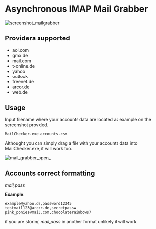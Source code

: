 # Asynchronous IMAP Mail Grabber

![screenshot_mailgrabber](https://user-images.githubusercontent.com/41024897/42663303-ab7b9a04-863d-11e8-9d02-c8b737507524.png)


## Providers supported

* aol.com
* gmx.de
* mail.com
* t-online.de
* yahoo
* outlook
* freenet.de
* arcor.de
* web.de

## Usage

Input filename where your accounts data are located as example on the screenshot provided. 

```
MailChecker.exe accounts.csv
```

Althought you can simply drag a file with your accounts data into MailChecker.exe, it will work too.

![mail_grabber_open_](https://user-images.githubusercontent.com/41024897/42664029-4856d232-8641-11e8-84ae-6b283ac5ca24.gif)


## Accounts correct formatting

_mail,pass_

**Example**:

```
example@yahoo.de,password12345
testmail123@arcor.de,secretpassw
pink_ponies@mail.com,chocolaterainbows7

```

if you are storing _mail,pass_ in another format unlikely it will work.



